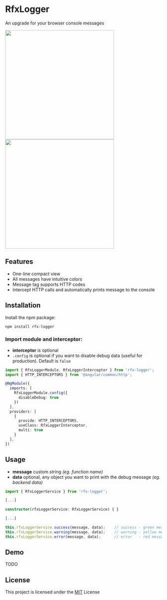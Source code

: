 # RfxLogger

An upgrade for your browser console messages

<img src="https://i.ibb.co/y59MBfV/rfx-logger-1.png" width="350" />
<br />
<img src="https://i.ibb.co/6wZcg0x/rfx-http-logger.png" width="350" />

## Features

- One-line compact view
- All messages have intuitive colors
- Message tag supports HTTP codes
- Intercept HTTP calls and automatically prints message to the console

## Installation

Install the npm package:
```bash
npm install rfx-logger
```

### Import module and interceptor:

- __interceptor__ is optional 
- `.config` is optional if you want to disable debug data (useful for production). Default is `false`
```typescript
import { RfxLoggerModule, RfxLoggerInterceptor } from 'rfx-logger';
import { HTTP_INTERCEPTORS } from '@angular/common/http';

@NgModule({
  imports: [
    RfxLoggerModule.config({
      disableDebug: true
    })
  ],
  providers: [
    {
      provide: HTTP_INTERCEPTORS,
      useClass: RfxLoggerInterceptor,
      multi: true
    }
  ],
})
```

## Usage

* __message__
custom string *(eg. function name)*
* __data__
optional, any object you want to print with the debug message *(eg. backend data)*

```typescript
import { RfxLoggerService } from 'rfx-logger';

[...]

constructor(rfxLoggerService: RfxLoggerService) { }

[...]

this.rfxLoggerService.success(message, data);    // success - green message
this.rfxLoggerService.warning(message, data);    // warning - yellow message
this.rfxLoggerService.error(message, data);      // error   - red message
```

## Demo

TODO

## License

This project is licensed under the [MIT](http://vjpr.mit-license.org) License
